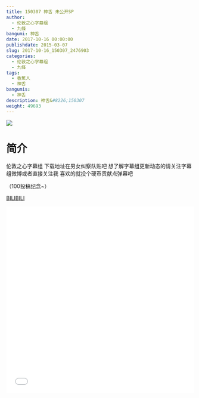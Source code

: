 ```yaml
---
title: 150307 神舌 未公开SP
author: 
  - 伦敦之心字幕组
  - 九條
bangumi: 神舌
date: 2017-10-16 00:00:00
publishdate: 2015-03-07
slug: 2017-10-16_150307_2476903
categories: 
  - 伦敦之心字幕组
  - 九條
tags: 
  - 香蕉人
  - 神舌
bangumis: 
  - 神舌
description: 神舌&#8226;150307
weight: 49693
---
```


![](https://i.imgur.com/GpvRNxk.jpg)

# 简介  
伦敦之心字幕组 下载地址在男女纠察队贴吧 想了解字幕组更新动态的请关注字幕组微博或者直接关注我 喜欢的就投个硬币贡献点弹幕吧


（100投稿纪念~）

  [BILIBILI](https://www.bilibili.com/video/av2476903/)


  <iframe src="//www.bilibili.com/html/html5player.html?cid=3877978&aid=2476903" width="100%" height="500" frameborder="0" allowfullscreen="allowfullscreen"></iframe>
